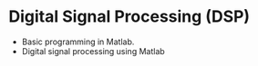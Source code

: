 # Digital Signal Processing (DSP)
- Basic programming in Matlab.
- Digital signal processing using Matlab
